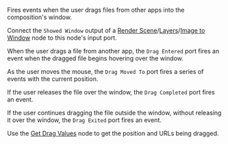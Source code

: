 Fires events when the user drags files from other apps into the composition's window.

Connect the `Showed Window` output of a [Render Scene](vuo-node://vuo.scene.render.window)/[Layers](vuo-node://vuo.layer.render.window)/[Image to Window](vuo-node://vuo.image.render.window) node to this node's input port.

When the user drags a file from another app, the `Drag Entered` port fires an event when the dragged file begins hovering over the window.

As the user moves the mouse, the `Drag Moved To` port fires a series of events with the current position.

If the user releases the file over the window, the `Drag Completed` port fires an event.

If the user continues dragging the file outside the window, without releasing it over the window, the `Drag Exited` port fires an event.

Use the [Get Drag Values](vuo-node://vuo.ui.get.drag) node to get the position and URLs being dragged.
